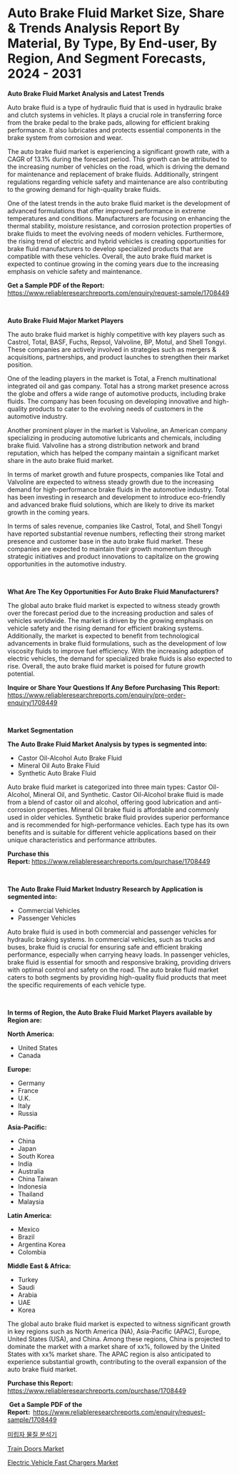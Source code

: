 <p><h1>Auto Brake Fluid Market Size, Share & Trends Analysis Report By Material, By Type, By End-user, By Region, And Segment Forecasts, 2024 - 2031</h1></p><p><strong>Auto Brake Fluid Market Analysis and Latest Trends</strong></p>
<p><p>Auto brake fluid is a type of hydraulic fluid that is used in hydraulic brake and clutch systems in vehicles. It plays a crucial role in transferring force from the brake pedal to the brake pads, allowing for efficient braking performance. It also lubricates and protects essential components in the brake system from corrosion and wear.</p><p>The auto brake fluid market is experiencing a significant growth rate, with a CAGR of 13.1% during the forecast period. This growth can be attributed to the increasing number of vehicles on the road, which is driving the demand for maintenance and replacement of brake fluids. Additionally, stringent regulations regarding vehicle safety and maintenance are also contributing to the growing demand for high-quality brake fluids.</p><p>One of the latest trends in the auto brake fluid market is the development of advanced formulations that offer improved performance in extreme temperatures and conditions. Manufacturers are focusing on enhancing the thermal stability, moisture resistance, and corrosion protection properties of brake fluids to meet the evolving needs of modern vehicles. Furthermore, the rising trend of electric and hybrid vehicles is creating opportunities for brake fluid manufacturers to develop specialized products that are compatible with these vehicles. Overall, the auto brake fluid market is expected to continue growing in the coming years due to the increasing emphasis on vehicle safety and maintenance.</p></p>
<p><strong>Get a Sample PDF of the Report:&nbsp;</strong> <a href="https://www.reliableresearchreports.com/enquiry/request-sample/1708449">https://www.reliableresearchreports.com/enquiry/request-sample/1708449</a></p>
<p>&nbsp;</p>
<p><strong>Auto Brake Fluid Major Market Players</strong></p>
<p><p>The auto brake fluid market is highly competitive with key players such as Castrol, Total, BASF, Fuchs, Repsol, Valvoline, BP, Motul, and Shell Tongyi. These companies are actively involved in strategies such as mergers & acquisitions, partnerships, and product launches to strengthen their market position.</p><p>One of the leading players in the market is Total, a French multinational integrated oil and gas company. Total has a strong market presence across the globe and offers a wide range of automotive products, including brake fluids. The company has been focusing on developing innovative and high-quality products to cater to the evolving needs of customers in the automotive industry.</p><p>Another prominent player in the market is Valvoline, an American company specializing in producing automotive lubricants and chemicals, including brake fluid. Valvoline has a strong distribution network and brand reputation, which has helped the company maintain a significant market share in the auto brake fluid market.</p><p>In terms of market growth and future prospects, companies like Total and Valvoline are expected to witness steady growth due to the increasing demand for high-performance brake fluids in the automotive industry. Total has been investing in research and development to introduce eco-friendly and advanced brake fluid solutions, which are likely to drive its market growth in the coming years.</p><p>In terms of sales revenue, companies like Castrol, Total, and Shell Tongyi have reported substantial revenue numbers, reflecting their strong market presence and customer base in the auto brake fluid market. These companies are expected to maintain their growth momentum through strategic initiatives and product innovations to capitalize on the growing opportunities in the automotive industry.</p></p>
<p>&nbsp;</p>
<p><strong>What Are The Key Opportunities For Auto Brake Fluid Manufacturers?</strong></p>
<p><p>The global auto brake fluid market is expected to witness steady growth over the forecast period due to the increasing production and sales of vehicles worldwide. The market is driven by the growing emphasis on vehicle safety and the rising demand for efficient braking systems. Additionally, the market is expected to benefit from technological advancements in brake fluid formulations, such as the development of low viscosity fluids to improve fuel efficiency. With the increasing adoption of electric vehicles, the demand for specialized brake fluids is also expected to rise. Overall, the auto brake fluid market is poised for future growth potential.</p></p>
<p><strong>Inquire or Share Your Questions If Any Before Purchasing This Report:</strong> <a href="https://www.reliableresearchreports.com/enquiry/pre-order-enquiry/1708449">https://www.reliableresearchreports.com/enquiry/pre-order-enquiry/1708449</a></p>
<p>&nbsp;</p>
<p><strong>Market Segmentation</strong></p>
<p><strong>The Auto Brake Fluid Market Analysis by types is segmented into:</strong></p>
<p><ul><li>Castor Oil-Alcohol Auto Brake Fluid</li><li>Mineral Oil Auto Brake Fluid</li><li>Synthetic Auto Brake Fluid</li></ul></p>
<p><p>Auto brake fluid market is categorized into three main types: Castor Oil-Alcohol, Mineral Oil, and Synthetic. Castor Oil-Alcohol brake fluid is made from a blend of castor oil and alcohol, offering good lubrication and anti-corrosion properties. Mineral Oil brake fluid is affordable and commonly used in older vehicles. Synthetic brake fluid provides superior performance and is recommended for high-performance vehicles. Each type has its own benefits and is suitable for different vehicle applications based on their unique characteristics and performance attributes.</p></p>
<p><strong>Purchase this Report:&nbsp;</strong><a href="https://www.reliableresearchreports.com/purchase/1708449">https://www.reliableresearchreports.com/purchase/1708449</a></p>
<p>&nbsp;</p>
<p><strong>The Auto Brake Fluid Market Industry Research by Application is segmented into:</strong></p>
<p><ul><li>Commercial Vehicles</li><li>Passenger Vehicles</li></ul></p>
<p><p>Auto brake fluid is used in both commercial and passenger vehicles for hydraulic braking systems. In commercial vehicles, such as trucks and buses, brake fluid is crucial for ensuring safe and efficient braking performance, especially when carrying heavy loads. In passenger vehicles, brake fluid is essential for smooth and responsive braking, providing drivers with optimal control and safety on the road. The auto brake fluid market caters to both segments by providing high-quality fluid products that meet the specific requirements of each vehicle type.</p></p>
<p>&nbsp;</p>
<p><strong>In terms of Region, the Auto Brake Fluid Market Players available by Region are:</strong></p>
<p>
    <p> <strong> North America: </strong>
        <ul>
            <li>United States</li>
            <li>Canada</li>
        </ul>
        </p> 
    <p> <strong> Europe: </strong>
        <ul>
            <li>Germany</li>
            <li>France</li>
            <li>U.K.</li>
            <li>Italy</li>
            <li>Russia</li>
        </ul>
        </p> 
    <p> <strong> Asia-Pacific: </strong>
        <ul>
            <li>China</li>
            <li>Japan</li>
            <li>South Korea</li>
            <li>India</li>
            <li>Australia</li>
            <li>China Taiwan</li>
            <li>Indonesia</li>
            <li>Thailand</li>
            <li>Malaysia</li>
        </ul>
        </p> 
    <p> <strong> Latin America: </strong>
        <ul>
            <li>Mexico</li>
            <li>Brazil</li>
            <li>Argentina Korea</li>
            <li>Colombia</li>
        </ul>
        </p> 
    <p> <strong> Middle East & Africa: </strong>
        <ul>
            <li>Turkey</li>
            <li>Saudi</li>
            <li>Arabia</li>
            <li>UAE</li>
            <li>Korea</li>
        </ul>
    </p>
    </p>
<p><p>The global auto brake fluid market is expected to witness significant growth in key regions such as North America (NA), Asia-Pacific (APAC), Europe, United States (USA), and China. Among these regions, China is projected to dominate the market with a market share of xx%, followed by the United States with xx% market share. The APAC region is also anticipated to experience substantial growth, contributing to the overall expansion of the auto brake fluid market.</p></p>
<p><strong>Purchase this Report: </strong><a href="https://www.reliableresearchreports.com/purchase/1708449">https://www.reliableresearchreports.com/purchase/1708449</a></p>
<p>&nbsp;<strong>Get a Sample PDF of the Report:&nbsp;&nbsp;</strong><a href="https://www.reliableresearchreports.com/enquiry/request-sample/1708449">https://www.reliableresearchreports.com/enquiry/request-sample/1708449</a></p>
<p><strong></strong></p>
<p><p><a href="https://medium.com/@evelin_theprince/%EC%9E%85%EC%9E%90-%EB%AC%BC%EC%A7%88-%EB%B6%84%EC%84%9D%EA%B8%B0-%EC%8B%9C%EC%9E%A5-%EB%8F%99%ED%96%A5-%EB%B0%8F-2024-2031%EB%85%84%EC%9D%84-%EC%9C%84%ED%95%9C-%EC%8B%9C%EC%9E%A5-%EB%B6%84%EC%84%9D-%EC%98%88%EC%B8%A1-4db36c4a18e1">미립자 물질 분석기</a></p><p><a href="https://github.com/santosh758595/Market-Research-Report-List-3/blob/main/train-doors-market.md">Train Doors Market</a></p><p><a href="https://github.com/elizabethdagraca/Market-Research-Report-List-2/blob/main/electric-vehicle-fast-chargers-market.md">Electric Vehicle Fast Chargers Market</a></p></p>